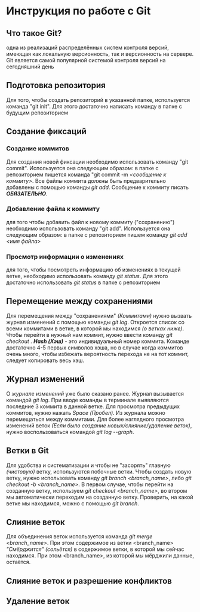 # Инструкция по работе с Git

## Что такое Git?

одна из реализаций распределённых систем контроля версий, имеющая как локальную версионность, так и версионность на сервере. Git является самой популярной системой контроля версий на сегодняшний день

## Подготовка репозитория
Для того, чтобы создать репозиторий в указанной папке, используется команда "git init". Для этого достаточно написать команду в папке с будущим репозиторием

## Создание фиксаций

### Создание коммитов

Для создания новой фиксации необходимо использовать команду "git commit". Используется она следующим образом: в папке с репозиторием пишется команда "git commit -m *<сообщение к коммиту>*. Все файлы коммита должны быть предварительно добавлены с помощью команды  *git add*. Сообщение к коммиту писать ***ОБЯЗАТЕЛЬНО***.

### Добавление файла к коммиту
для того чтобы добавить файл к новому коммиту ("сохранению") необходимо использовать команду "git add". Используется она следующим образом: в папке с репозиторием пишем команду *git add <имя файла>*

### Просмотр информации о изменениях

для того, чтобы посмотреть информацию об изменениях в текущей ветке, необходимо использовать команду *git status*. Для этого достаточно использовать *git status* в папке с репозиторием

## Перемещение между сохранениями

Для перемещения между "сохранениями" _(Коммитами)_ нужно вызвать журнал изменений с помощью команды *git log*. Откроется список со всеми коммитами в ветке, в которой мы находимся *(о ветках ниже)*. Чтобы перейти в нужный нам коммит, нужно ввести команду *git checkout <hash>*. __*Hash (Хэш)*__ - это индивидуальный номер коммита. Команде достаточно 4-5 первых символов хэша, но в случае когда коммитов очень много, чтобы избежать вероятность перехода не на тот коммит, следует копировать весь хэш.

## Журнал изменений

О *журнале изменений* уже было сказано ранее. Журнал вызывается командой *git log*. При вводе команды в терминале выявляются последние 3 коммита в данной ветке. Для просмотра предыдущих коммитов, нужно нажать *Space (Пробел)*. Из журнала можно перемещаться между коммитами. Для более наглядного просмотра изменений веток *(Если было создание новых/слияние/удаление веток)*, нужно воспользоваться командой *git log --graph*.

## Ветки в Git

Для удобства и систематизации и чтобы не "засорять" главную *(чистовую)* ветку, используются побочные ветки. Чтобы создать новую ветку, нужно использовать команду *git branch <branch_name>*, либо *git checkout -b <branch_name>*. В первом случае, чтобы перейти на созданную ветку, используем *git checkout <branch_name>*, во втором мы автоматически переходим на созданную ветку. Проверить, на какой ветке мы находимся, можно с помощью *git branch*.

## Слияние веток

Для объединения веток используется команда *git merge <branch_name>*. При этом содержимое из ветки <branch_name> *"Смёрджится" (сольётся)* в содержимое ветки, в которой мы сейчас находимся. При этом <branch_name>, из которой мы мёрджили данные, остаётся.

## Слияние веток и разрешение конфликтов

## Удаление веток